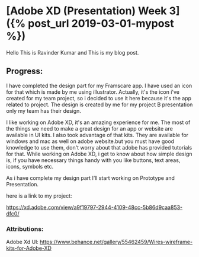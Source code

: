 # [Adobe XD (Presentation) Week 3]({% post_url 2019-03-01-mypost %})
Hello This is Ravinder Kumar and This is my blog post.

## Progress:

I have completed the design part for my Framscare app. I have used an icon for that which is made by me using illustrator. Actually, it's the icon i've created for my team project, so i decided to use it here because it's the app related to project. The design is created by me for my project B presentation only my team has their design.

I like working on Adobe XD, it's an amazing experience for me. The most of the things we need to make a great design for an app or website are available in UI kits. I also took advantage of that kits. They are available for windows and mac as well on adobe website.but you must have good knowledge to use them, don't worry about that adobe has provided tutorials for that. While working on Adobe XD, i get to know about how simple design is, if you have necessary things handy with you like buttons, text areas, icons, symbols etc.

As i have complete my design part I’ll start working on Prototype and  Presentation.
 
 
 here is a link to my project:
 
 https://xd.adobe.com/view/a9f19797-2944-4109-48cc-5b86d9caa853-dfc0/
 
### Attributions:
Adobe Xd Ul:
https://www.behance.net/gallery/55462459/Wires-wireframe-kits-for-Adobe-XD

